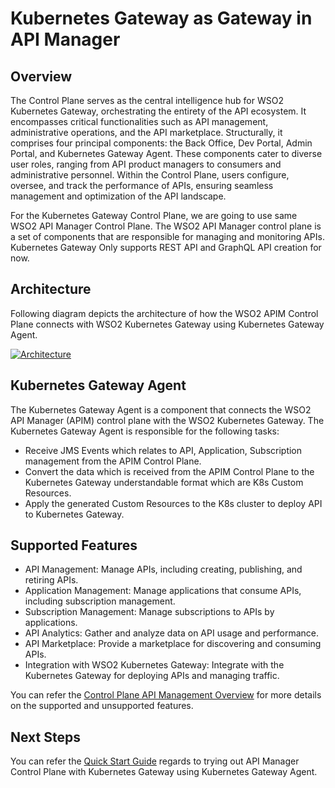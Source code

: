 # Kubernetes Gateway as Gateway in API Manager

## Overview

The Control Plane serves as the central intelligence hub for WSO2 Kubernetes Gateway, orchestrating the entirety of the API ecosystem. It encompasses critical functionalities such as API management, administrative operations, and the API marketplace. Structurally, it comprises four principal components: the Back Office, Dev Portal, Admin Portal, and Kubernetes Gateway Agent. These components cater to diverse user roles, ranging from API product managers to consumers and administrative personnel. Within the Control Plane, users configure, oversee, and track the performance of APIs, ensuring seamless management and optimization of the API landscape.

For the Kubernetes Gateway Control Plane, we are going to use same WSO2 API Manager Control Plane. The WSO2 API Manager control plane is a set of components that are responsible for managing and monitoring APIs.
Kubernetes Gateway Only supports REST API and GraphQL API creation for now.

## Architecture

Following diagram depicts the architecture of how the WSO2 APIM Control Plane connects with WSO2 Kubernetes Gateway using Kubernetes Gateway Agent.

[![Architecture](../../assets/img/deployment-patterns/APK_CP_TO_DP_K8s.png)](../../assets/img/deployment-patterns/APK_CP_TO_DP_K8s.png)

## Kubernetes Gateway Agent

The Kubernetes Gateway Agent is a component that connects the WSO2 API Manager (APIM) control plane with the WSO2 Kubernetes Gateway. The Kubernetes Gateway Agent is responsible for the following tasks:

- Receive JMS Events which relates to API, Application, Subscription management from the APIM Control Plane.
- Convert the data which is received from the APIM Control Plane to the Kubernetes Gateway understandable format which are K8s Custom Resources.
- Apply the generated Custom Resources to the K8s cluster to deploy API to Kubernetes Gateway.

## Supported Features

- API Management: Manage APIs, including creating, publishing, and retiring APIs.
- Application Management: Manage applications that consume APIs, including subscription management.
- Subscription Management: Manage subscriptions to APIs by applications.
- API Analytics: Gather and analyze data on API usage and performance.
- API Marketplace: Provide a marketplace for discovering and consuming APIs.
- Integration with WSO2 Kubernetes Gateway: Integrate with the Kubernetes Gateway for deploying APIs and managing traffic.

You can refer the <a href="../api-management/control-plane-api-management-overview" target="_blank">Control Plane API Management Overview</a> for more details on the supported and unsupported features.

## Next Steps

You can refer the [Quick Start Guide](apk-as-gateway-in-apim-qsg.md) regards to trying out API Manager Control Plane with Kubernetes Gateway using Kubernetes Gateway Agent.

    